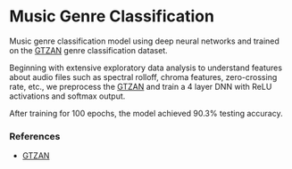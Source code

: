 # Music Genre Classification
Music genre classification model using deep neural networks and trained on the [GTZAN](https://www.kaggle.com/andradaolteanu/gtzan-dataset-music-genre-classification/activity) genre classification dataset.

Beginning with extensive exploratory data analysis to understand features about audio files such as spectral rolloff, chroma features, zero-crossing rate, etc., we preprocess the [GTZAN](https://www.kaggle.com/andradaolteanu/gtzan-dataset-music-genre-classification/activity) and train a 4 layer DNN with ReLU activations and softmax output.

After training for 100 epochs, the model achieved 90.3% testing accuracy.

### References
- [GTZAN](https://www.kaggle.com/andradaolteanu/gtzan-dataset-music-genre-classification/activity)
